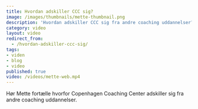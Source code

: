 ```yaml
---
title: Hvordan adskiller CCC sig?
image: /images/thumbnails/mette-thumbnail.png
description: 'Hvordan adskiller CCC sig fra andre coaching uddannelser? Hør hvad direktør og underviser, Mette Mejlhede, siger.'
category: video
layout: video
redirect_from:
  - /hvordan-adskiller-ccc-sig/
tags:
- viden
- blog
- video
published: true
video: /videos/mette-web.mp4
---
```


Hør Mette fortælle hvorfor Copenhagen Coaching Center adskiller sig fra andre coaching uddannelser.